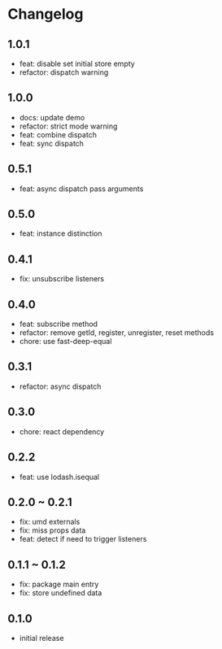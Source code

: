 # Changelog

## 1.0.1

- feat: disable set initial store empty
- refactor: dispatch warning

## 1.0.0

- docs: update demo
- refactor: strict mode warning
- feat: combine dispatch
- feat: sync dispatch

## 0.5.1

- feat: async dispatch pass arguments

## 0.5.0

- feat: instance distinction

## 0.4.1

- fix: unsubscribe listeners

## 0.4.0

- feat: subscribe method
- refactor: remove getId, register, unregister, reset methods
- chore: use fast-deep-equal

## 0.3.1

- refactor: async dispatch

## 0.3.0

- chore: react dependency

## 0.2.2

- feat: use lodash.isequal

## 0.2.0 ~ 0.2.1

- fix: umd externals
- fix: miss props data
- feat: detect if need to trigger listeners

## 0.1.1 ~ 0.1.2

- fix: package main entry
- fix: store undefined data

## 0.1.0

- initial release
